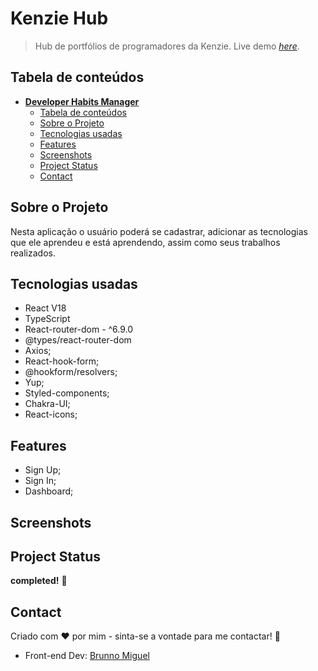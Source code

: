 # Kenzie Hub

> Hub de portfólios de programadores da Kenzie.
> Live demo [_here_](https://developer-habits-manager.vercel.app/).

## Tabela de conteúdos

- [**Developer Habits Manager**](#developer-habits-manager)
  - [Tabela de conteúdos](#tabela-de-conteúdos)
  - [Sobre o Projeto](#sobre-o-projeto)
  - [Tecnologias usadas](#tecnologias-usadas)
  - [Features](#features)
  - [Screenshots](#screenshots)
  - [Project Status](#project-status)
  - [Contact](#contact)
  
## Sobre o Projeto

Nesta aplicação o usuário poderá se cadastrar, adicionar as tecnologias que ele aprendeu e está aprendendo, assim como seus trabalhos realizados.

## Tecnologias usadas

- React V18
- TypeScript
- React-router-dom - ^6.9.0
- @types/react-router-dom
- Axios;
- React-hook-form;
- @hookform/resolvers;
- Yup;
- Styled-components;
- Chakra-UI;
- React-icons;

## Features

- Sign Up;
- Sign In;
- Dashboard;

## Screenshots

## Project Status

**completed!** 🥳

## Contact

Criado com ❤️ por mim - sinta-se a vontade para me contactar! 👋

<ul>
  <li>Front-end Dev: <a href="http://github.com/brunnomiguel">Brunno Miguel</a></li>
</ul>
